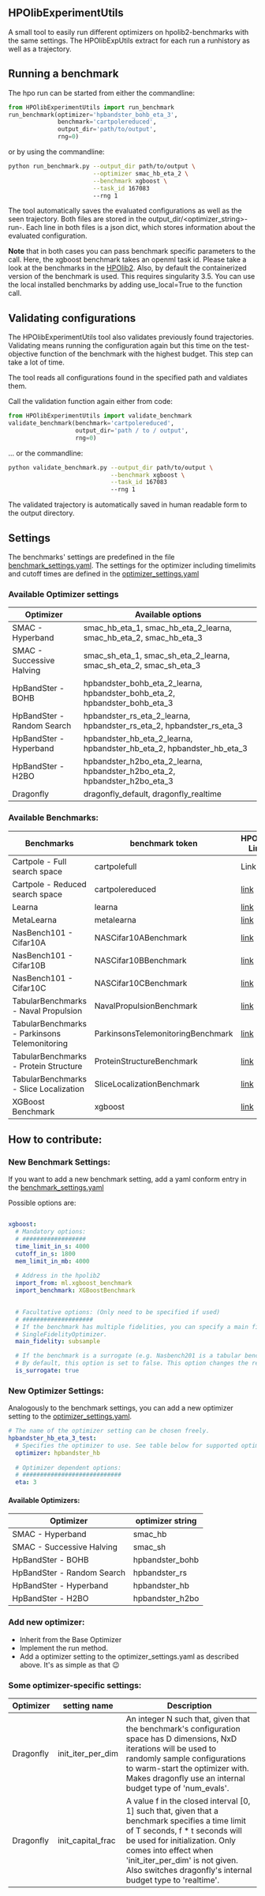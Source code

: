HPOlibExperimentUtils
---------------------

A small tool to easily run different optimizers on hpolib2-benchmarks with the same settings. 
The HPOlibExpUtils extract for each run a runhistory as well as a trajectory. 


## Running a benchmark

The hpo run can be started from either the commandline:
```python
from HPOlibExperimentUtils import run_benchmark
run_benchmark(optimizer='hpbandster_bohb_eta_3',
              benchmark='cartpolereduced',
              output_dir='path/to/output',
              rng=0)
``` 

or by using the commandline:

```bash 
python run_benchmark.py --output_dir path/to/output \
                        --optimizer smac_hb_eta_2 \
                        --benchmark xgboost \
                        --task_id 167083
                        --rng 1
```

The tool automatically saves the evaluated configurations as well as the seen trajectory. 
Both files are stored in the output_dir/<optimizer_string>-run-<rng>. Each line in both files is a json dict, which 
stores information about the evaluated configuration.  

**Note** that in both cases you can pass benchmark specific parameters to the call. Here, the xgboost benchmark takes an
openml task id. Please take a look at the benchmarks in the 
[HPOlib2](https://github.com/automl/HPOlib2/tree/master/hpolib/benchmarks).
Also, by default the containerized version of the benchmark is used. This requires singularity 3.5. You can use the 
local installed benchmarks by adding use_local=True to the function call. 

## Validating configurations
The HPOlibExperimentUtils tool also validates previously found trajectories. Validating means running the 
configuration again but this time on the test-objective function of the benchmark with the highest budget. This step can
take a lot of time. 

The tool reads all configurations found in the specified path and valdiates them. 

Call the validation function again either from code:

```python
from HPOlibExperimentUtils import validate_benchmark
validate_benchmark(benchmark='cartpolereduced',
                   output_dir='path / to / output',
                   rng=0)
``` 

... or the commandline:

```bash 
python validate_benchmark.py --output_dir path/to/output \
                             --benchmark xgboost \
                             --task_id 167083
                             --rng 1
```
The validated trajectory is automatically saved in human readable form to the output directory. 

## Settings

The benchmarks' settings are predefined in the file 
[benchmark_settings.yaml](./HPOlibExperimentUtils/benchmark_settings.yaml). The settings for the optimizer including 
timelimits and cutoff times are defined in the 
[optimizer_settings.yaml](./HPOlibExperimentUtils/optimizer_settings.yaml)

### Available Optimizer settings
| Optimizer                  	| Available options                                                          	|
|----------------------------	|----------------------------------------------------------------------------	|
| SMAC - Hyperband           	| smac_hb_eta_1, smac_hb_eta_2_learna, smac_hb_eta_2, smac_hb_eta_3          	|
| SMAC - Successive Halving  	| smac_sh_eta_1, smac_sh_eta_2_learna, smac_sh_eta_2, smac_sh_eta_3          	|
| HpBandSter - BOHB          	| hpbandster_bohb_eta_2_learna, hpbandster_bohb_eta_2, hpbandster_bohb_eta_3 	|
| HpBandSter - Random Search 	| hpbandster_rs_eta_2_learna, hpbandster_rs_eta_2, hpbandster_rs_eta_3       	|
| HpBandSter - Hyperband     	| hpbandster_hb_eta_2_learna, hpbandster_hb_eta_2, hpbandster_hb_eta_3       	|
| HpBandSter - H2BO          	| hpbandster_h2bo_eta_2_learna, hpbandster_h2bo_eta_2, hpbandster_h2bo_eta_3 	|
| Dragonfly                   	| dragonfly_default, dragonfly_realtime                                         |

### Available Benchmarks:
| Benchmarks                                    	| benchmark token                   	| HPOlib2 Link                                                                                      	|
|-----------------------------------------------	|-----------------------------------	|---------------------------------------------------------------------------------------------------	|
| Cartpole - Full search space                  	| cartpolefull                      	| Link                                                                                              	|
| Cartpole - Reduced search space               	| cartpolereduced                   	| [link](https://github.com/automl/HPOlib2/blob/master/hpolib/benchmarks/rl/cartpole.py)            	|
| Learna                                        	| learna                            	| [link](https://github.com/automl/HPOlib2/blob/master/hpolib/benchmarks/rl/learna_benchmark.py)    	|
| MetaLearna                                    	| metalearna                        	| [link](https://github.com/automl/HPOlib2/blob/master/hpolib/benchmarks/rl/learna_benchmark.py)    	|
| NasBench101 - Cifar10A                        	| NASCifar10ABenchmark              	| [link](https://github.com/automl/HPOlib2/blob/master/hpolib/benchmarks/nas/nasbench_101.py)       	|
| NasBench101 - Cifar10B                        	| NASCifar10BBenchmark              	| [link](https://github.com/automl/HPOlib2/blob/master/hpolib/benchmarks/nas/nasbench_101.py)       	|
| NasBench101 - Cifar10C                        	| NASCifar10CBenchmark              	| [link](https://github.com/automl/HPOlib2/blob/master/hpolib/benchmarks/nas/nasbench_101.py)       	|
| TabularBenchmarks - Naval Propulsion          	| NavalPropulsionBenchmark          	| [link](https://github.com/automl/HPOlib2/blob/master/hpolib/benchmarks/nas/tabular_benchmarks.py) 	|
| TabularBenchmarks - Parkinsons Telemonitoring 	| ParkinsonsTelemonitoringBenchmark 	| [link](https://github.com/automl/HPOlib2/blob/master/hpolib/benchmarks/nas/tabular_benchmarks.py) 	|
| TabularBenchmarks - Protein Structure         	| ProteinStructureBenchmark         	| [link](https://github.com/automl/HPOlib2/blob/master/hpolib/benchmarks/nas/tabular_benchmarks.py) 	|
| TabularBenchmarks - Slice Localization        	| SliceLocalizationBenchmark        	| [link](https://github.com/automl/HPOlib2/blob/master/hpolib/benchmarks/nas/tabular_benchmarks.py) 	|
| XGBoost Benchmark                             	| xgboost                           	| [link](https://github.com/automl/HPOlib2/blob/master/hpolib/benchmarks/ml/xgboost_benchmark.py)   	|

## How to contribute:

### New Benchmark Settings:
If you want to add a new benchmark setting, add a yaml conform entry in the 
[benchmark_settings.yaml](./HPOlibExperimentUtils/benchmark_settings.yaml)

Possible options are:
```yaml 

xgboost:
  # Mandatory options:
  # ##################
  time_limit_in_s: 4000
  cutoff_in_s: 1800
  mem_limit_in_mb: 4000
  
  # Address in the hpolib2
  import_from: ml.xgboost_benchmark
  import_benchmark: XGBoostBenchmark
  

  # Facultative options: (Only need to be specified if used)
  # ####################
  # If the benchmark has multiple fidelities, you can specify a main fidelity. This then used by the 
  # SingleFidelityOptimizer.
  main_fidelity: subsample

  # If the benchmark is a surrogate (e.g. Nasbench201 is a tabular benchmark), please set the option to true. 
  # By default, this option is set to false. This option changes the remaining budget calculation in the bookkeeper.
  is_surrogate: true
```

### New Optimizer Settings:
Analogously to the benchmark settings, you can add a new optimizer setting to the 
[optimizer_settings.yaml](./HPOlibExperimentUtils/optimizer_settings.yaml).

```yaml
# The name of the optimizer setting can be chosen freely.
hpbandster_hb_eta_3_test:
  # Specifies the optimizer to use. See table below for supported optimizers
  optimizer: hpbandster_hb
  
  # Optimizer dependent options:
  # ############################
  eta: 3
```

#### Available Optimizers:
| Optimizer                  | optimizer string |
|----------------------------|------------------|
| SMAC - Hyperband           | smac_hb          |
| SMAC - Successive Halving  | smac_sh          |
| HpBandSter - BOHB          | hpbandster_bohb  |
| HpBandSter - Random Search | hpbandster_rs    |
| HpBandSter - Hyperband     | hpbandster_hb    |
| HpBandSter - H2BO          | hpbandster_h2bo  |

### Add new optimizer: 
- Inherit from the Base Optimizer
- Implement the run method. 
- Add a optimizer setting to the optimizer_settings.yaml as described above. 
It's as simple as that :wink:

### Some optimizer-specific settings:
| Optimizer                 | setting name          | Description                                                   |
|---------------------------|-----------------------|---------------------------------------------------------------|
| Dragonfly                 | init_iter_per_dim     | An integer N such that, given that the benchmark's configuration space has D dimensions, NxD iterations will be used to randomly sample configurations to warm-start the optimizer with. Makes dragonfly use an internal budget type of 'num_evals'. |
| Dragonfly                 | init_capital_frac     | A value f in the closed interval [0, 1] such that, given that a benchmark specifies a time limit of T seconds, f * t seconds will be used for initialization. Only comes into effect when 'init_iter_per_dim' is not given. Also switches dragonfly's internal budget type to 'realtime'. |
